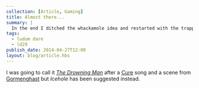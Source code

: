 ```yaml
---
collection: [Article, Gaming]
title: Almost there...
summary: |
  In the end I ditched the whackamole idea and restarted with the trapped under ice idea. I've got the game play in place, I need to do some proper graphics and animation and get some music written.
tags: 
  - ludum dare
  - ld29
publish_date: 2014-04-27T12:09
layout: blog/article.hbs
---
```


I was going to call it [*The Drowning Man*][drowning] after a [Cure][cure] song and a scene from [Gormenghast][gorm] but *Icehole* has been suggested instead.

[cure]: http://www.thecure.com/
[gorm]: http://www.mervynpeake.org/gormenghast/
[drowning]: http://www.youtube.com/watch?v=9j53D4o0CfQ

